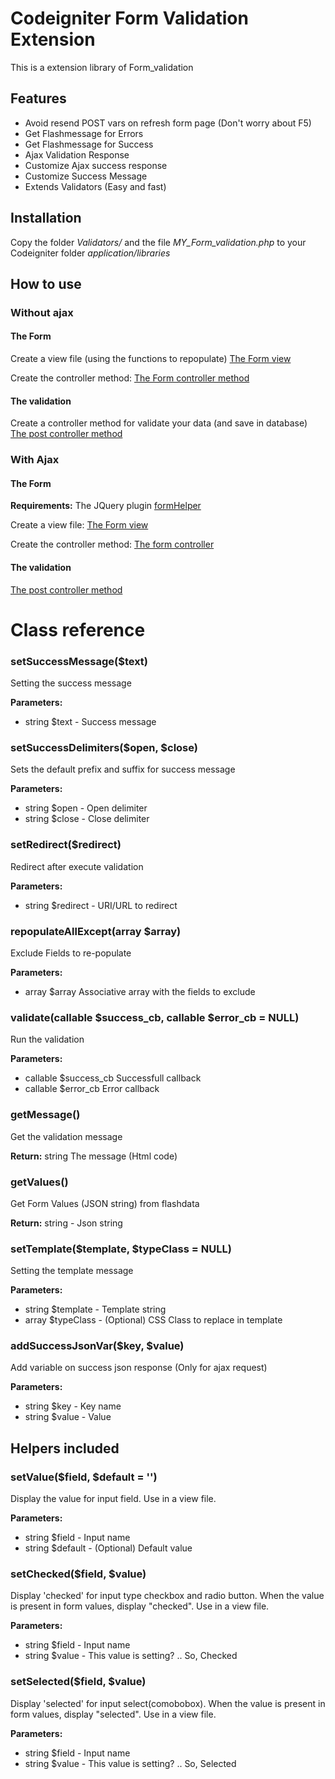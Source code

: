 # Codeigniter Form Validation Extension
This is a extension library of Form_validation
## Features
* Avoid resend POST vars on refresh form page (Don't worry about F5)
* Get Flashmessage for Errors
* Get Flashmessage for Success
* Ajax Validation Response
* Customize Ajax success response
* Customize Success Message
* Extends Validators (Easy and fast)

## Installation
Copy the folder *Validators/* and the file *MY_Form_validation.php* to your Codeigniter folder *application/libraries*

## How to use
### Without ajax
#### The Form

Create a view file (using the functions to repopulate) [The Form view](https://github.com/davicotico/Codeigniter-Form-Validation-Extension/blob/master/application/views/myform.php)

Create the controller method: [The Form controller method](https://github.com/davicotico/Codeigniter-Form-Validation-Extension/blob/master/application/controllers/Welcome.php#L7)

#### The validation

Create a controller method for validate your data (and save in database) [The post controller method](https://github.com/davicotico/Codeigniter-Form-Validation-Extension/blob/master/application/controllers/Welcome.php#L23)
### With Ajax
#### The Form

**Requirements:** The JQuery plugin [formHelper](https://github.com/davicotico/jQuery-formHelper)

Create a view file: [The Form view](https://github.com/davicotico/Codeigniter-Form-Validation-Extension/blob/master/application/views/myformAjax.php)

Create the controller method: [The form controller](https://github.com/davicotico/Codeigniter-Form-Validation-Extension/blob/master/application/controllers/Welcome.php#L16)

#### The validation

[The post controller method](https://github.com/davicotico/Codeigniter-Form-Validation-Extension/blob/master/application/controllers/Welcome.php#L23)

# Class reference
### setSuccessMessage($text)
Setting the success message

**Parameters:**

* string $text - Success message
### setSuccessDelimiters($open, $close)
Sets the default prefix and suffix for success message

**Parameters:**

* string $open - Open delimiter
* string $close - Close delimiter

### setRedirect($redirect)
Redirect after execute validation

**Parameters:**

* string $redirect - URI/URL to redirect

### repopulateAllExcept(array $array)
Exclude Fields to re-populate

**Parameters:**

* array $array Associative array with the fields to exclude

### validate(callable $success_cb, callable $error_cb = NULL)
Run the validation

**Parameters:**

* callable $success_cb Successfull callback
* callable $error_cb Error callback


### getMessage()
Get the validation message

**Return:** string The message (Html code)
### getValues()
Get Form Values (JSON string) from flashdata

**Return:** string - Json string
### setTemplate($template, $typeClass = NULL)
Setting the template message

**Parameters:**

* string $template - Template string
* array $typeClass - (Optional) CSS Class to replace in template

### addSuccessJsonVar($key, $value)
Add variable on success json response (Only for ajax request)

**Parameters:**

* string $key - Key name
* string $value - Value

## Helpers included
### setValue($field, $default = '')
Display the value for input field. Use in a view file. 

**Parameters:**

* string $field - Input name
* string $default - (Optional) Default value
### setChecked($field, $value)
Display 'checked' for input type checkbox and radio button. When the value is present in form values, display "checked". Use in a view file. 

**Parameters:**

* string $field - Input name
* string $value - This value is setting? .. So, Checked

### setSelected($field, $value)
Display 'selected' for input select(comobobox). When the value is present in form values, display "selected". Use in a view file. 

**Parameters:**

* string $field - Input name
* string $value - This value is setting? .. So, Selected
